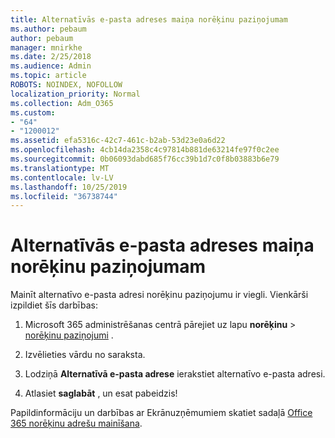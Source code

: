 ```yaml
---
title: Alternatīvās e-pasta adreses maiņa norēķinu paziņojumam
ms.author: pebaum
author: pebaum
manager: mnirkhe
ms.date: 2/25/2018
ms.audience: Admin
ms.topic: article
ROBOTS: NOINDEX, NOFOLLOW
localization_priority: Normal
ms.collection: Adm_O365
ms.custom:
- "64"
- "1200012"
ms.assetid: efa5316c-42c7-461c-b2ab-53d23e0a6d22
ms.openlocfilehash: 4cb14da2358c4c97814b881de63214fe97f0c2ee
ms.sourcegitcommit: 0b06093dabd685f76cc39b1d7c0f8b03883b6e79
ms.translationtype: MT
ms.contentlocale: lv-LV
ms.lasthandoff: 10/25/2019
ms.locfileid: "36738744"
---
```

# <a name="change-the-alternate-email-address-for-billing-notification"></a>Alternatīvās e-pasta adreses maiņa norēķinu paziņojumam

Mainīt alternatīvo e-pasta adresi norēķinu paziņojumu ir viegli. Vienkārši izpildiet šīs darbības:
  
1. Microsoft 365 administrēšanas centrā pārejiet uz lapu **norēķinu** \> [norēķinu paziņojumi](https://go.microsoft.com/fwlink/p/?linkid=853212) .  

2. Izvēlieties vārdu no saraksta.

3. Lodziņā **Alternatīvā e-pasta adrese** ierakstiet alternatīvo e-pasta adresi.

4. Atlasiet **saglabāt** , un esat pabeidzis!

Papildinformāciju un darbības ar Ekrānuzņēmumiem skatiet sadaļā [Office 365 norēķinu adrešu mainīšana](https://docs.microsoft.com/office365/admin/subscriptions-and-billing/change-your-billing-addresses).
  